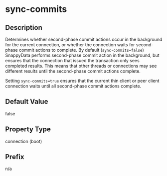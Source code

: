 # sync-commits

## Description

Determines whether second-phase commit actions occur in the background for the current connection, or whether the connection waits for second-phase commit actions to complete. By default (`sync-commits=false`) SnappyData performs second-phase commit action in the background, but ensures that the connection that issued the transaction only sees completed results. This means that other threads or connections may see different results until the second-phase commit actions complete.

Setting `sync-commits=true` ensures that the current thin client or peer client connection waits until all second-phase commit actions complete.

## Default Value

false

## Property Type

connection (boot)

## Prefix

n/a
